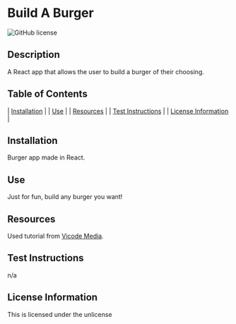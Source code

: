 # Build A Burger
  ![GitHub license](https://img.shields.io/badge/license-unlicense-blue.svg)

  ## Description
  A React app that allows the user to build a burger of their choosing.

  <!-- ## Deployed Site
  [Daily Weather](https://evening-sierra-18713.herokuapp.com/)
  ![walkthrough](./public/images/walkthrough.png) -->


  ## Table of Contents
  
| [Installation](#installation) |
| [Use](#use) |
| [Resources](#resources) |
| [Test Instructions](#test-instructions) |
| [License Information](#license-information) |
    
  ## Installation
  Burger app made in React.
  
  ## Use
  Just for fun, build any burger you want!

  ## Resources
  Used tutorial from [Vicode Media](https://www.youtube.com/watch?v=hs9C0iSnaNk).
  
  ## Test Instructions
  n/a
  
  ## License Information
  This is licensed under the unlicense
